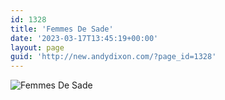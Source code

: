 ```yaml
---
id: 1328
title: 'Femmes De Sade'
date: '2023-03-17T13:45:19+00:00'
layout: page
guid: 'http://new.andydixon.com/?page_id=1328'
---
```


![Femmes De Sade](https://i0.wp.com/assets.g8x2.ldn.idrivee2-23.com/posters/Femmes%20De%20Sade%2001.jpg?w=1200&ssl=1 "Femmes De Sade")